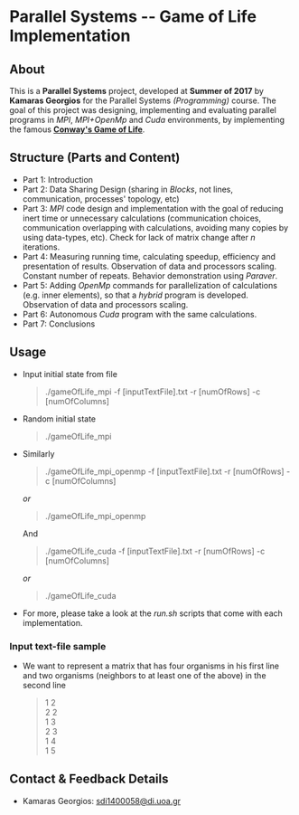 # Parallel Systems -- Game of Life Implementation

## About

  This is a **Parallel Systems** project, developed at **Summer of 2017** by
  **Kamaras Georgios** for the Parallel Systems _(Programming)_ course.
  The goal of this project was designing, implementing and evaluating parallel programs in *MPI*, *MPI+OpenMp* and *Cuda* environments, by implementing the famous **[Conway's Game of Life]**.

  [Conway's Game of Life]: https://en.wikipedia.org/wiki/Conway%27s_Game_of_Life?oldformat=true

## Structure (Parts and Content)

* Part 1: Introduction
* Part 2: Data Sharing Design (sharing in _Blocks_, not lines, communication, processes' topology, etc)
* Part 3: *MPI* code design and implementation with the goal of reducing inert time or unnecessary calculations (communication choices, communication overlapping with calculations, avoiding many copies by using data-types, etc). Check for lack of matrix change after _n_ iterations.
* Part 4: Measuring running time, calculating speedup, efficiency and presentation of results. Observation of data and processors scaling. Constant number of repeats. Behavior demonstration using *Paraver*.
* Part 5: Adding *OpenMp* commands for parallelization of calculations (e.g. inner elements), so that a _hybrid_ program is developed. Observation of data and processors scaling.
* Part 6: Autonomous *Cuda* program with the same calculations.
* Part 7: Conclusions

## Usage

* Input initial state from file

  > ./gameOfLife_mpi -f [inputTextFile].txt -r [numOfRows] -c [numOfColumns]

* Random initial state

  > ./gameOfLife_mpi

* Similarly

  > ./gameOfLife_mpi_openmp -f [inputTextFile].txt -r [numOfRows] -c [numOfColumns]

  _or_

  > ./gameOfLife_mpi_openmp

  And

  > ./gameOfLife_cuda -f [inputTextFile].txt -r [numOfRows] -c [numOfColumns]

  _or_

  > ./gameOfLife_cuda

* For more, please take a look at the _run.sh_ scripts that come with each
  implementation.

### Input text-file sample

* We want to represent a matrix that has four organisms in his first line and two
  organisms (neighbors to at least one of the above) in the second line

  > 1 2  
  > 2 2  
  > 1 3  
  > 2 3  
  > 1 4  
  > 1 5  

## Contact & Feedback Details

* Kamaras Georgios: <sdi1400058@di.uoa.gr>
